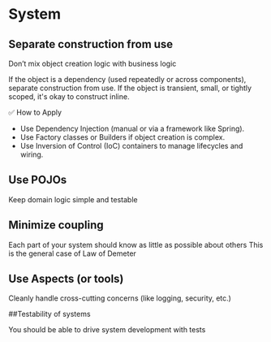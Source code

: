 # System

## Separate construction from use	

Don’t mix object creation logic with business logic

If the object is a dependency (used repeatedly or across components), separate construction from use.
If the object is transient, small, or tightly scoped, it's okay to construct inline.

✅ How to Apply
- Use Dependency Injection (manual or via a framework like Spring).
- Use Factory classes or Builders if object creation is complex.
- Use Inversion of Control (IoC) containers to manage lifecycles and wiring.

## Use POJOs	

Keep domain logic simple and testable

## Minimize coupling	

Each part of your system should know as little as possible about others
This is the general case of Law of Demeter

## Use Aspects (or tools)	

Cleanly handle cross-cutting concerns (like logging, security, etc.)

##Testability of systems	

You should be able to drive system development with tests